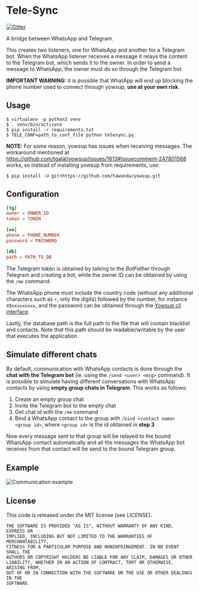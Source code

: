 # Tele-Sync

[![Gitter](https://img.shields.io/gitter/room/nwjs/nw.js.svg)](https://gitter.im/wat-bridge/Lobby)

A bridge between WhatsApp and Telegram.

This creates two listeners, one for WhatsApp and another for a Telegram bot. When the WhatsApp listener receives a message it relays the content to the Telegram bot, which sends it to the owner. In order to send a message to WhatsApp, the owner must do so through the Telegram bot.

**IMPORTANT WARNING:** it is possible that WhatApp will end up blocking the phone number used to connect through yowsup, **use at your own risk**.

## Usage

```
$ virtualenv -p python3 venv
$ . venv/bin/activate
$ pip install -r requirements.txt
$ TELE_CONF=path_to_conf_file python telesync.py
```

**NOTE:** For some reason, yowsup has issues when receiving messages. The workaround mentioned at <https://github.com/tgalal/yowsup/issues/1613#issuecomment-247801568> works, so instead of installing yowsup from requirements, use:

```
$ pip install -U git+https://github.com/tawanda/yowsup.git
```

## Configuration

```conf
[tg]
owner = ONWER_ID
token = TOKEN

[wa]
phone = PHONE_NUMBER
password = PASSWORD

[db]
path = PATH_TO_DB
```

The Telegram token is obtained by talking to the *BotFather* through Telegram and creating a bot, while the owner ID can be obtained by using the `/me` command.

The WhatsApp phone must include the country code (without any additional characters such as `+`, only the digits) followed by the number, for instance `49xxxxxxxxx`, and the password can be obtained through the [Yowsup cli interface](https://github.com/tgalal/yowsup/wiki/yowsup-cli-2.0).

Lastly, the database path is the full path to the file that will contain blacklist and contacts. Note that this path should be readable/writable by the user that executes the application.

## Simulate different chats

By default, communication with WhatsApp contacts is done through the **chat with the Telegram bot** (ie. using the `/send <user> <msg>` command). It is possible to simulate having different conversations with WhatsApp contacts by using **empty group chats in Telegram**. This works as follows:

1. Create an empty group chat
2. Invite the Telegram bot to the empty chat
3. Get chat id with the `/me` command
4. Bind a WhatsApp contact to the group with `/bind <contact name> <group id>`, where `<group id>` is the id obtained in **step 3**

Now every message sent to that group will be relayed to the bound WhatsApp contact automatically and all the messages the WhatsApp bot receives from that contact will be send to the bound Telegram group.

## Example

![Communication example](screenshot.png)

## License

This code is released under the MIT license (see LICENSE).

```
THE SOFTWARE IS PROVIDED "AS IS", WITHOUT WARRANTY OF ANY KIND, EXPRESS OR
IMPLIED, INCLUDING BUT NOT LIMITED TO THE WARRANTIES OF MERCHANTABILITY,
FITNESS FOR A PARTICULAR PURPOSE AND NONINFRINGEMENT. IN NO EVENT SHALL THE
AUTHORS OR COPYRIGHT HOLDERS BE LIABLE FOR ANY CLAIM, DAMAGES OR OTHER
LIABILITY, WHETHER IN AN ACTION OF CONTRACT, TORT OR OTHERWISE, ARISING FROM,
OUT OF OR IN CONNECTION WITH THE SOFTWARE OR THE USE OR OTHER DEALINGS IN THE
SOFTWARE.
```
